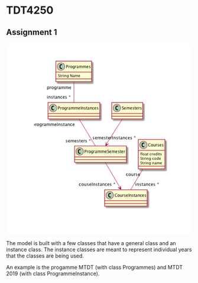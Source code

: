 # TDT4250

## Assignment 1

![](docs/model.png)

The model is built with a few classes that have a general class and an instance class. The instance classes are meant to represent individual years that the classes are being used.

An example is the progamme MTDT (with class Programmes) and MTDT 2019 (with class ProgrammeInstance).

